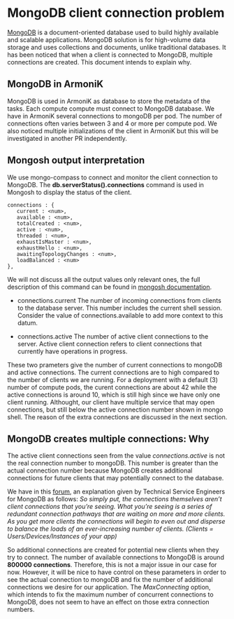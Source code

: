 # MongoDB client connection problem

[MongoDB](https://www.mongodb.com/) is a document-oriented database used to build highly available and scalable applications. MongoDB solution is for high-volume data storage and uses collections and documents, unlike traditional databases. It has been noticed that when a client is connected to MongoDB, multiple connections are created. This document intends to explain why.

## MongoDB in ArmoniK
MongoDB is used in ArmoniK as database to store the metadata of the tasks. Each compute compute must connect to MongoDB database. We have in ArmoniK several connections to mongoDB per pod. The number of connections often varies between 3 and 4 or more per compute pod.  We also noticed multiple initializations of the client in ArmoniK but this will be investigated in another PR independently. 

## Mongosh output interpretation
We use mongo-compass to connect and monitor the client connection to MongoDB. The **db.serverStatus().connections** command is used in Mongosh to display the status of the client.

```shell
connections : {
   current : <num>,
   available : <num>,
   totalCreated : <num>,
   active : <num>,
   threaded : <num>,
   exhaustIsMaster : <num>,
   exhaustHello : <num>,
   awaitingTopologyChanges : <num>,
   loadBalanced : <num>
},
```

We will not discuss all the output values only relevant ones, the full description of this command can be found in [mongosh documentation](https://www.mongodb.com/docs/manual/reference/command/serverStatus/#connections).
- connections.current
The number of incoming connections from clients to the database server. This number includes the current shell session. Consider the value of connections.available to add more context to this datum.

- connections.active
The number of active client connections to the server. Active client connection refers to client connections that currently have operations in progress.

These two prameters give the number of current connections to mongoDB and active connections. The current connections are to high compared to the number of clients we are running. For a deployment with a default (3) number of compute pods, the curent connections are about 42 while the active connections is around 10, which is still high since we have only one client running. Althought, our client have multiple service that may open connections, but still below the active connection number shown in mongo shell. The reason of the extra connections are discussed in the next section.

## MongoDB creates multiple connections: Why
The active client connections seen from the value *connections.active* is not the real connection number to mongoDB. This number is greater than the actual connection number because MongoDB creates additional connections for future clients that may potentially connect to the database.  

We have in this [forum](https://www.mongodb.com/community/forums/t/high-number-of-connections-and-opcounters-without-anyone-using-the-cluster/13190/8), an explanation given by Technical Service Engineers for MongoDB as follows:
*So simply put, the connections themselves aren’t client connections that you’re seeing. What you’re seeing is a series of redundant connection pathways that are waiting on more and more clients. As you get more clients the connections will begin to even out and disperse to balance the loads of an ever-increasing number of clients. (Clients = Users/Devices/Instances of your app)*

So additional connections are created for potential new clients when they try to connect. The number of available connections to MongoDB is around **800000 connections**. Therefore, this is not a major issue in our case for now. However, it will be nice to have control on these parameters in order to see the actual connection to mongoDB and fix the number of additional connections we desire for our application. The *MaxConnecting* option, which intends to fix the maximum number of concurrent connections to MongoDB, does not seem to have an effect on those extra connection numbers.

